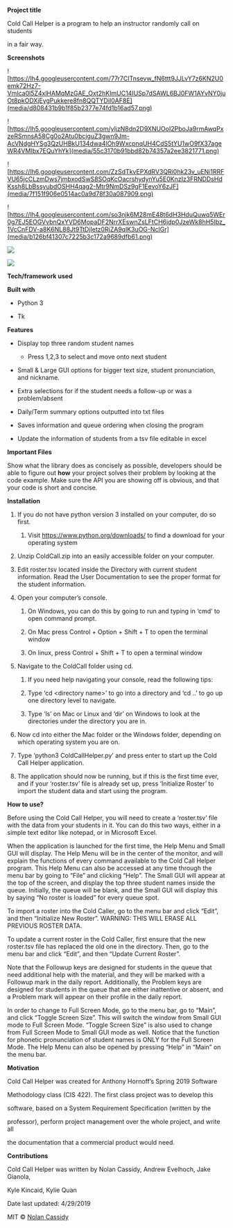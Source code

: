 **Project title**

Cold Call Helper is a program to help an instructor randomly call on students

in a fair way.

**Screenshots**

![https://lh4.googleusercontent.com/77r7CITnsevw_fN6ttt9JJLvY7z6KN2U0emk72Hz7-VmIca0l5Z4xlHAMqMzGAE_Oxt2hKImUC14IUSp7dSAWL6BJ0FW1AYvNY0juOt8pkODXjEygPukkere8fn8QQTYDiI0AF8E](media/d808431b9b1f85b2377e74fd1b16ad57.png)

![https://lh5.googleusercontent.com/yljzN8dn2D9XNUOoI2PboJa9rmAwqPxzeRSmnsA58Cg0o2Atu0bcjguZ3gwn9Jm-AcVNdgHYSg3QzUHBkU134dwa4lOh9WxcpnqUH4CdS5tYU1wO9fX37ageWR4VMIbx7EQuYhYk](media/55c3170b91bbd82b74357a2ee3821771.png)

![https://lh6.googleusercontent.com/ZzSdTkvEPXdRV3QRi0hk23v_uENi1RRFVU65jcCLzmDws7jmbxodSwS8SOqKcOacrshydynYu5E0KnzIz3FRNDDsHdKssh8LbBssyubdOSHH4qag2-Mtr9NmDSz9gF1EevoY6zJF](media/7f151f906e0514ac0a9d78f30a087909.png)

![https://lh4.googleusercontent.com/so3njk6M28mE48t6dH3HduQuwq5WEr0g7EJ5EOGVvbnQxYVD6MopaDF2NrrXEswnZsLFtCH6jdp0JzeWk8hH5Ibz_1VcCnFDV-a8K6NL88Jt9TtDjIetz0RjZA9qlK3uOG-NclGr](media/b126bf41307c7225b3c172a9689dfb61.png)

![](media/0c352f964334cf1aec61022680901759.png)

![](media/45ee35d51c256d8f6d901ba652680679.png)

**Tech/framework used**

**Built with**

-   Python 3

-   Tk

**Features**

-   Display top three random student names

    -   Press 1,2,3 to select and move onto next student

-   Small & Large GUI options for bigger text size, student pronunciation, and
    nickname.

-   Extra selections for if the student needs a follow-up or was a
    problem/absent

-   Daily/Term summary options outputted into txt files

-   Saves information and queue ordering when closing the program

-   Update the information of students from a tsv file editable in excel

**Important Files**

Show what the library does as concisely as possible, developers should be able
to figure out **how** your project solves their problem by looking at the code
example. Make sure the API you are showing off is obvious, and that your code is
short and concise.

**Installation**

1.  If you do not have python version 3 installed on your computer, do so first.

    1.  Visit https://www.python.org/downloads/ to find a download for your
        operating system

2.  Unzip ColdCall.zip into an easily accessible folder on your computer.

3.  Edit roster.tsv located inside the Directory with current student
    information. Read the User Documentation to see the proper format for the
    student information.

4.  Open your computer’s console.

    1.  On Windows, you can do this by going to run and typing in ‘cmd’ to open
        command prompt.

    2.  On Mac press Control + Option + Shift + T to open the terminal window

    3.  On linux, press Control + Shift + T to open a terminal window

5.  Navigate to the ColdCall folder using cd.

    1.  If you need help navigating your console, read the following tips:

    2.  Type ‘cd \<directory name\>’ to go into a directory and ‘cd ..’ to go up
        one directory level to navigate.

    3.  Type ‘ls’ on Mac or Linux and ‘dir’ on Windows to look at the
        directories under the directory you are in.

6.  Now cd into either the Mac folder or the Windows folder, depending on which
    operating system you are on.

7.  Type ‘python3 ColdCallHelper.py’ and press enter to start up the Cold Call
    Helper application.

8.  The application should now be running, but if this is the first time ever,
    and if your ‘roster.tsv’ file is already set up, press ‘Initialize Roster’
    to import the student data and start using the program.

**How to use?**

Before using the Cold Call Helper, you will need to create a ‘roster.tsv’ file
with the data from your students in it. You can do this two ways, either in a
simple text editor like notepad, or in Microsoft Excel.

When the application is launched for the first time, the Help Menu and Small GUI
will display. The Help Menu will be in the center of the monitor, and will
explain the functions of every command available to the Cold Call Helper
program. This Help Menu can also be accessed at any time through the menu bar by
going to “File” and clicking “Help”. The Small GUI will appear at the top of the
screen, and display the top three student names inside the queue. Initially, the
queue will be blank, and the Small GUI will display this by saying “No roster is
loaded” for every queue spot.

To import a roster into the Cold Caller, go to the menu bar and click “Edit”,
and then “Initialize New Roster”. WARNING: THIS WILL ERASE ALL PREVIOUS ROSTER
DATA.

To update a current roster in the Cold Caller, first ensure that the new
roster.tsv file has replaced the old one in the directory. Then, go to the menu
bar and click “Edit”, and then “Update Current Roster”.

Note that the Followup keys are designed for students in the queue that need
additional help with the material, and they will be marked with a Followup mark
in the daily report. Additionally, the Problem keys are designed for students in
the queue that are either inattentive or absent, and a Problem mark will appear
on their profile in the daily report.

In order to change to Full Screen Mode, go to the menu bar, go to “Main”, and
click “Toggle Screen Size”. This will switch the window from Small GUI mode to
Full Screen Mode. “Toggle Screen Size” is also used to change from Full Screen
Mode to Small GUI mode as well. Notice that the function for phonetic
pronunciation of student names is ONLY for the Full Screen Mode. The Help Menu
can also be opened by pressing “Help” in “Main” on the menu bar.

**Motivation**

Cold Call Helper was created for Anthony Hornoff’s Spring 2019 Software

Methodology class (CIS 422). The first class project was to develop this

software, based on a System Requirement Specification (written by the

professor), perform project management over the whole project, and write all

the documentation that a commercial product would need.

**Contributions**

Cold Call Helper was written by Nolan Cassidy, Andrew Evelhoch, Jake Gianola,

Kyle Kincaid, Kylie Quan

Date last updated: 4/29/2019

MIT © [Nolan Cassidy](https://github.com/NolanCassidy)
